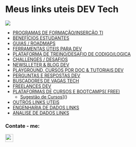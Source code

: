 # Meus links uteis DEV Tech 

<img src="https://i.pinimg.com/564x/26/07/2b/26072ba777ec291ed8e1dfa85354d408.jpg" >

* [PROGRAMAS DE FORMAÇÃO/INSERÇÃO TI](https://github.com/jumozaga/utilidadesdev/blob/main/files/ProgramasDeFormaçãoInserçãoTI.md)
* [BENEFÍCIOS ESTUDANTES](https://github.com/jumozaga/utilidadesdev/blob/main/files/BeneficiosEstudantes.md)
* [GUIAS / ROADMAPS](https://github.com/jumozaga/utilidadesdev/blob/main/files/GuiasRoadmaps.md)
* [FERRAMENTAS ÚTEIS PARA DEV](https://github.com/jumozaga/utilidadesdev/blob/main/files/FerramentasUteisDev.md)
* [PLATAFORMA DE TREINO/DESAFIO DE CODIGO/LOGICA](https://github.com/jumozaga/utilidadesdev/blob/main/files/TreinoDesafioCodigoLOGICA.md)
* [CHALLENGES / DESAFIOS](https://github.com/jumozaga/utilidadesdev/blob/main/files/CHALLENGES.md)
* [NEWSLLETER   & BLOG DEV](https://github.com/jumozaga/utilidadesdev/blob/main/files/NewsletterBlogDev.md)
* [PLAYGROUND, CURSOS POR DOC & TUTORIAIS DEV](https://github.com/jumozaga/utilidadesdev/blob/main/files/PlaygroundCursosPorDocTutoriaisDev.md)
* [PERGUNTAS E RESPOSTAS DEV](https://github.com/jumozaga/utilidadesdev/blob/main/files/PerguntasRespostasDev.md)
* [BUSCADORES DE VAGAS TECH](https://github.com/jumozaga/utilidadesdev/blob/main/files/BuscadoresDeVagasTECH.md)
* [FREELANCES DEV](https://github.com/jumozaga/utilidadesdev/blob/main/files/FreelanceDev.md)
* [PLATAFORMAS DE CURSOS E BOOTCAMPS( FREE)](https://github.com/jumozaga/utilidadesdev/blob/main/files/PlataformasCursosFree.md)
  * [Sugestão de Cursos](https://linkfly.to/sugestaocurso "Plataformas de Cursos Free")]()
* [OUTROS LINKS UTEIS](https://github.com/jumozaga/utilidadesdev/blob/main/files/OUTROS.md)
* [ENGENHARIA DE DADOS LINKS](https://github.com/jumozaga/utilidadesdev/blob/main/files/CursosEngenhariaDeDados.md)
* [ANALISE DE DADOS LINKS](https://github.com/jumozaga/utilidadesdev/blob/main/files/CursosAnaliseDeDados.md)



### **Contate - me**: 
[<img src="https://freepngimg.com/thumb/linkedin/8-2-linkedin-png-picture.png" width="25" >](https://www.linkedin.com/in/jumozaga/ "Meu Linkedin")

<!---
[<img src="https://freepngimg.com/thumb/social_media/63059-media-icons-telegram-twitter-blog-computer-social.png" width="30" >](https://t.me/jumozaga)
-->

